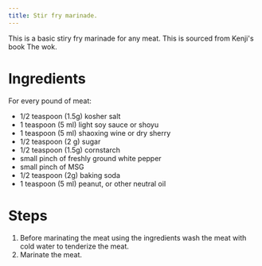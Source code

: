 ```yaml
---
title: Stir fry marinade.
---
```

This is  a basic stiry fry marinade for any meat. This is sourced from Kenji's book The wok.

# Ingredients
For every pound of meat:
- 1/2 teaspoon (1.5g) kosher salt
- 1 teaspoon (5 ml) light soy sauce or shoyu
- 1 teaspoon (5 ml) shaoxing wine or dry sherry
- 1/2 teaspoon (2 g) sugar
- 1/2 teaspoon (1.5g) cornstarch
- small pinch of freshly ground white pepper
- small pinch of MSG
- 1/2 teaspoon (2g) baking soda
- 1 teaspoon (5 ml) peanut, or other neutral oil

# Steps
1. Before marinating the meat using the ingredients wash the meat with cold water to tenderize the meat.
2. Marinate the meat.
